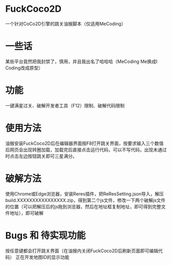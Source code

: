 # FuckCoco2D
一个针对CoCo2D引擎的跳关油猴脚本（仅适用MeCoding）
# 一些话
某些平台竟然把我封禁了，慎用，并且我出名了哈哈哈（MeCoding Me换成I Coding改成原型）
# 功能
一键满星过关、破解开发者工具（F12）限制、破解代码限制
# 使用方法
油猴安装FuckCoco2D后在编辑器界面按F8打开跳关界面，按要求输入三个数值后网页会出现转圈加载，加载完后直接点击运行代码，可以不写代码，出现未通过时点击左边按钮跳关即可三星满分。
# 破解方法
使用Chrome或Edge浏览器，安装Reres插件，把ReResSetting.json导入，解压build.XXXXXXXXXXXXXXXX.zip，得到第二个js文件，修改一下两个破解js文件的位置（可以把解压后的js拖到浏览器，然后在地址框复制地址，即可得到完整文件地址），即可破解
# Bugs 和 待实现功能
按任意键都会打开跳关界面（在油猴内关闭FuckCoco2D后刷新页面即可编辑代码）
正在开发地图ID的显示功能
